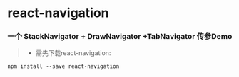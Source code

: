 # react-navigation
### 一个 StackNavigator + DrawNavigator +TabNavigator 传参Demo
>* 需先下载react-navigation:
```
npm install --save react-navigation
```
